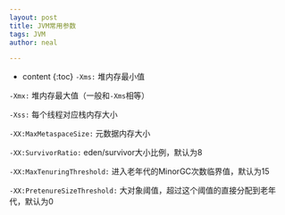 ```yaml
---
layout: post
title: JVM常用参数
tags: JVM
author: neal

---
```

* content
{:toc}
`-Xms:` 堆内存最小值

`-Xmx:` 堆内存最大值（一般和`-Xms`相等）

`-Xss:` 每个线程对应栈内存大小

`-XX:MaxMetaspaceSize:` 元数据内存大小

`-XX:SurvivorRatio:` eden/survivor大小比例，默认为8

`-XX:MaxTenuringThreshold:` 进入老年代的MinorGC次数临界值，默认为15

`-XX:PretenureSizeThreshold:` 大对象阈值，超过这个阈值的直接分配到老年代，默认为0

